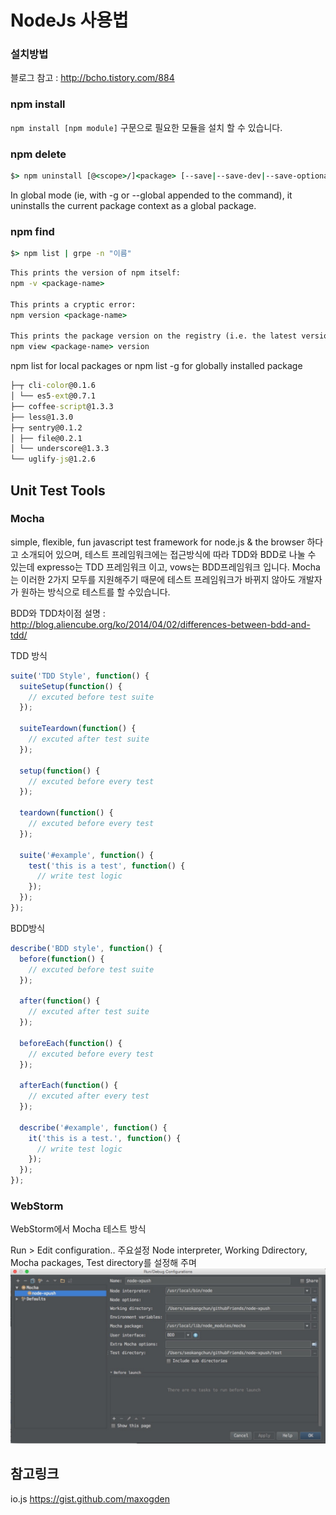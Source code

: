 # NodeJs 사용법

### 설치방법

블로그 참고 : http://bcho.tistory.com/884

### npm install

`npm install [npm module]` 구문으로 필요한 모듈을 설치 할 수 있습니다.

### npm delete

```cmd
$> npm uninstall [@<scope>/]<package> [--save|--save-dev|--save-optional]
```
In global mode (ie, with -g or --global appended to the command), it uninstalls the current package context as a global package.

### npm find

```cmd
$> npm list | grpe -n "이름"
```

```cmd
This prints the version of npm itself:
npm -v <package-name>

This prints a cryptic error:
npm version <package-name>

This prints the package version on the registry (i.e. the latest version available):
npm view <package-name> version
```

npm list for local packages or npm list -g for globally installed package

```cmd
├─┬ cli-color@0.1.6 
│ └── es5-ext@0.7.1 
├── coffee-script@1.3.3 
├── less@1.3.0 
├─┬ sentry@0.1.2 
│ ├── file@0.2.1 
│ └── underscore@1.3.3 
└── uglify-js@1.2.6 
```

## Unit Test Tools

### Mocha
simple, flexible, fun javascript test framework for node.js & the browser 하다고 소개되어 있으며, 테스트 프레임워크에는
접근방식에 따라  TDD와 BDD로 나눌 수 있는데 expresso는 TDD 프레임워크 이고, vows는 BDD프레임워크 입니다. Mocha는 이러한
2가지 모두를 지원해주기 때문에 테스트 프레임워크가 바뀌지 않아도 개발자가 원하는 방식으로 테스트를 할 수있습니다.

BDD와 TDD차이점 설명 : http://blog.aliencube.org/ko/2014/04/02/differences-between-bdd-and-tdd/

TDD 방식
```javascript
suite('TDD Style', function() {
  suiteSetup(function() {
    // excuted before test suite 
  });
 
  suiteTeardown(function() {
    // excuted after test suite 
  });
 
  setup(function() {
    // excuted before every test 
  });
 
  teardown(function() {
    // excuted before every test 
  });
 
  suite('#example', function() {
    test('this is a test', function() {
      // write test logic
    });
  });
});
```

BDD방식
```javascript
describe('BDD style', function() {
  before(function() {
    // excuted before test suite
  });
 
  after(function() {
    // excuted after test suite
  });
 
  beforeEach(function() {
    // excuted before every test
  });
 
  afterEach(function() {
    // excuted after every test
  });
   
  describe('#example', function() {
    it('this is a test.', function() {
      // write test logic
    });
  });
});

```

### WebStorm

WebStorm에서 Mocha 테스트 방식

Run > Edit configuration..
주요설정  Node interpreter, Working Ddirectory, Mocha packages, Test directory를 설정해 주며
![Mocha Test Run](images/webstorm01.jpg)

## 참고링크

io.js
https://gist.github.com/maxogden